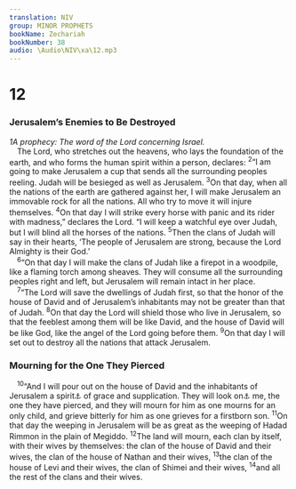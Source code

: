 ```yaml
---
translation: NIV
group: MINOR PROPHETS
bookName: Zechariah 
bookNumber: 38
audio: \Audio\NIV\xa\12.mp3
---
```


<div class="title"><h1>12</h1><h3>Jerusalem’s Enemies to Be Destroyed </h3><i>1A prophecy: The word of the Lord concerning Israel.</i></div>
<span class="verse xa_12_1"> The Lord, who stretches out the heavens, who lays the foundation of the earth, and who forms the human spirit within a person, declares: </span>
<span class="verse xa_12_2"><sup>2</sup>“I am going to make Jerusalem a cup that sends all the surrounding peoples reeling. Judah will be besieged as well as Jerusalem. </span>
<span class="verse xa_12_3"><sup>3</sup>On that day, when all the nations of the earth are gathered against her, I will make Jerusalem an immovable rock for all the nations. All who try to move it will injure themselves. </span>
<span class="verse xa_12_4"><sup>4</sup>On that day I will strike every horse with panic and its rider with madness,” declares the Lord. “I will keep a watchful eye over Judah, but I will blind all the horses of the nations. </span>
<span class="verse xa_12_5"><sup>5</sup>Then the clans of Judah will say in their hearts, ‘The people of Jerusalem are strong, because the Lord Almighty is their God.’ <br/></span>
<span class="verse xa_12_6"> <sup>6</sup>“On that day I will make the clans of Judah like a firepot in a woodpile, like a flaming torch among sheaves. They will consume all the surrounding peoples right and left, but Jerusalem will remain intact in her place. <br/></span>
<span class="verse xa_12_7"> <sup>7</sup>“The Lord will save the dwellings of Judah first, so that the honor of the house of David and of Jerusalem’s inhabitants may not be greater than that of Judah. </span>
<span class="verse xa_12_8"><sup>8</sup>On that day the Lord will shield those who live in Jerusalem, so that the feeblest among them will be like David, and the house of David will be like God, like the angel of the Lord going before them. </span>
<span class="verse xa_12_9"><sup>9</sup>On that day I will set out to destroy all the nations that attack Jerusalem. <br/></span>
<div class="title"><h3>Mourning for the One They Pierced </h3></div>
<span class="verse xa_12_10"> <sup>10</sup>“And I will pour out on the house of David and the inhabitants of Jerusalem a spirit<a data-toggle="tooltip" data-placement="bottom" title="Or the Spirit">⚓</a> of grace and supplication. They will look on<a data-toggle="tooltip" data-placement="bottom" title="Or to">⚓</a> me, the one they have pierced, and they will mourn for him as one mourns for an only child, and grieve bitterly for him as one grieves for a firstborn son. </span>
<span class="verse xa_12_11"><sup>11</sup>On that day the weeping in Jerusalem will be as great as the weeping of Hadad Rimmon in the plain of Megiddo. </span>
<span class="verse xa_12_12"><sup>12</sup>The land will mourn, each clan by itself, with their wives by themselves: the clan of the house of David and their wives, the clan of the house of Nathan and their wives, </span>
<span class="verse xa_12_13"><sup>13</sup>the clan of the house of Levi and their wives, the clan of Shimei and their wives, </span>
<span class="verse xa_12_14"><sup>14</sup>and all the rest of the clans and their wives. <br/></span>
